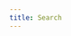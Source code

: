 ```yaml
---
title: Search
---
```


<script async src="https://cse.google.com/cse.js?cx=005697633880271604295:lw9srlgcpg8">
</script>
<div class="gcse-search"></div>